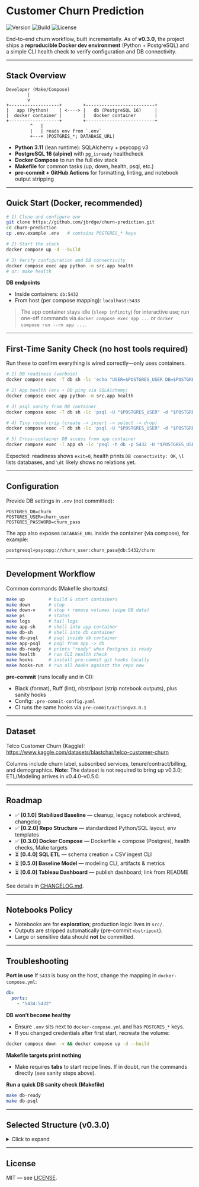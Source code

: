 # Customer Churn Prediction

![Version](https://img.shields.io/badge/version-0.3.0-blue.svg)
![Build](https://github.com/jbrdge/churn-prediction/actions/workflows/ci.yml/badge.svg)
![License](https://img.shields.io/badge/license-MIT-green.svg)

End-to-end churn workflow, built incrementally. As of **v0.3.0**, the project ships a **reproducible Docker dev environment** (Python + PostgreSQL) and a simple CLI health check to verify configuration and DB connectivity.

---

## Stack Overview

```text
Developer (Make/Compose)
        |
        v
+-------------------+        +--------------------------+
|   app (Python)    | <----> |   db (PostgreSQL 16)     |
|  docker container |        |   docker container       |
+-------------------+        +--------------------------+
         ^   |
         |   | reads env from `.env`
         +---+ (POSTGRES_*; DATABASE_URL)
```

- **Python 3.11** (lean runtime): SQLAlchemy + psycopg v3
- **PostgreSQL 16 (alpine)** with `pg_isready` healthcheck
- **Docker Compose** to run the full dev stack
- **Makefile** for common tasks (up, down, health, psql, etc.)
- **pre-commit + GitHub Actions** for formatting, linting, and notebook output stripping

---

## Quick Start (Docker, recommended)

```bash
# 1) Clone and configure env
git clone https://github.com/jbrdge/churn-prediction.git
cd churn-prediction
cp .env.example .env   # contains POSTGRES_* keys

# 2) Start the stack
docker compose up -d --build

# 3) Verify configuration and DB connectivity
docker compose exec app python -m src.app health
# or: make health
```

**DB endpoints**
- Inside containers: `db:5432`
- From host (per compose mapping): `localhost:5433`

> The app container stays idle (`sleep infinity`) for interactive use; run one-off commands via `docker compose exec app ...` or `docker compose run --rm app ...`.

---

## First-Time Sanity Check (no host tools required)

Run these to confirm everything is wired correctly—only uses containers.

```bash
# 1) DB readiness (verbose)
docker compose exec -T db sh -lc 'echo "USER=$POSTGRES_USER DB=$POSTGRES_DB"; pg_isready -h 127.0.0.1 -p 5432 -U "$POSTGRES_USER" -d "$POSTGRES_DB"; echo "exit=$?"'

# 2) App health (env + DB ping via SQLAlchemy)
docker compose exec app python -m src.app health

# 3) psql sanity from DB container
docker compose exec -T db sh -lc 'psql -U "$POSTGRES_USER" -d "$POSTGRES_DB" -c "\l"'

# 4) Tiny round-trip (create -> insert -> select -> drop)
docker compose exec -T db sh -lc 'psql -U "$POSTGRES_USER" -d "$POSTGRES_DB" -c "CREATE TABLE sanity(x int); INSERT INTO sanity VALUES (1); SELECT * FROM sanity; DROP TABLE sanity;"'

# 5) Cross-container DB access from app container
docker compose exec -T app sh -lc 'psql -h db -p 5432 -U "$POSTGRES_USER" -d "$POSTGRES_DB" -c "\dt"'
```

Expected: readiness shows `exit=0`, health prints `DB connectivity: OK`, `\l` lists databases, and `\dt` likely shows no relations yet.

---

## Configuration

Provide DB settings in `.env` (not committed):

```env
POSTGRES_DB=churn
POSTGRES_USER=churn_user
POSTGRES_PASSWORD=churn_pass
```

The app also exposes `DATABASE_URL` inside the container (via compose), for example:

```
postgresql+psycopg://churn_user:churn_pass@db:5432/churn
```

---

## Development Workflow

Common commands (Makefile shortcuts):

```bash
make up         # build & start containers
make down       # stop
make down-v     # stop + remove volumes (wipe DB data)
make ps         # status
make logs       # tail logs
make app-sh     # shell into app container
make db-sh      # shell into db container
make db-psql    # psql inside db container
make app-psql   # psql from app -> db
make db-ready   # prints "ready" when Postgres is ready
make health     # run CLI health check
make hooks      # install pre-commit git hooks locally
make hooks-run  # run all hooks against the repo now
```

**pre-commit** (runs locally and in CI):
- Black (format), Ruff (lint), nbstripout (strip notebook outputs), plus sanity hooks
- Config: `.pre-commit-config.yaml`
- CI runs the same hooks via `pre-commit/action@v3.0.1`

---

## Dataset

Telco Customer Churn (Kaggle):
<https://www.kaggle.com/datasets/blastchar/telco-customer-churn>

Columns include churn label, subscribed services, tenure/contract/billing, and demographics.
**Note:** The dataset is not required to bring up v0.3.0; ETL/Modeling arrives in v0.4.0–v0.5.0.

---

## Roadmap

- ✅ **[0.1.0] Stabilized Baseline** — cleanup, legacy notebook archived, changelog
- ✅ **[0.2.0] Repo Structure** — standardized Python/SQL layout, env templates
- ✅ **[0.3.0] Docker Compose** — Dockerfile + compose (Postgres), health checks, Make targets
- ⏳ **[0.4.0] SQL ETL** — schema creation + CSV ingest CLI
- ⏳ **[0.5.0] Baseline Model** — modeling CLI, artifacts & metrics
- ⏳ **[0.6.0] Tableau Dashboard** — publish dashboard; link from README

See details in [CHANGELOG.md](CHANGELOG.md).

---

## Notebooks Policy

- Notebooks are for **exploration**; production logic lives in `src/`.
- Outputs are stripped automatically (pre-commit `nbstripout`).
- Large or sensitive data should **not** be committed.

---

## Troubleshooting

**Port in use**
If `5433` is busy on the host, change the mapping in `docker-compose.yml`:
```yaml
db:
  ports:
    - "5434:5432"
```

**DB won’t become healthy**
- Ensure `.env` sits next to `docker-compose.yml` and has `POSTGRES_*` keys.
- If you changed credentials after first start, recreate the volume:
```bash
docker compose down -v && docker compose up -d --build
```

**Makefile targets print nothing**
- Make requires **tabs** to start recipe lines. If in doubt, run the commands directly (see sanity steps above).

**Run a quick DB sanity check (Makefile)**
```bash
make db-ready
make db-psql
```

---

## Selected Structure (v0.3.0)

<details>
<summary>Click to expand</summary>

```
.
├── Dockerfile
├── docker-compose.yml
├── .dockerignore
├── .pre-commit-config.yaml
├── requirements.txt
├── requirements-dev.txt
├── Makefile
├── src/
│   ├── app.py
│   └── config.py
└── .github/
    └── workflows/
        └── ci.yml
```

</details>

---

## License

MIT — see [LICENSE](LICENSE).
